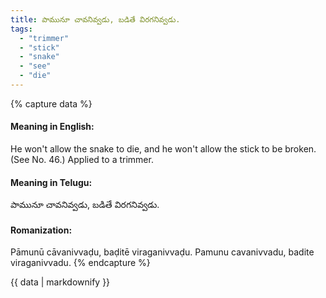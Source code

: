 ```yaml
---
title: పామునూ చావనివ్వడు, బడితే విరగనివ్వడు.
tags:
  - "trimmer"
  - "stick"
  - "snake"
  - "see"
  - "die"
---
```


{% capture data %}
#### Meaning in English:
He won't allow the snake to die, and he won't allow the stick to be broken.
(See No. 46.)
Applied to a trimmer.

#### Meaning in Telugu:
పామునూ చావనివ్వడు, బడితే విరగనివ్వడు.

#### Romanization:
Pāmunū cāvanivvaḍu, baḍitē viraganivvaḍu.
Pamunu cavanivvadu, badite viraganivvadu.
{% endcapture %}

{{ data | markdownify }}

